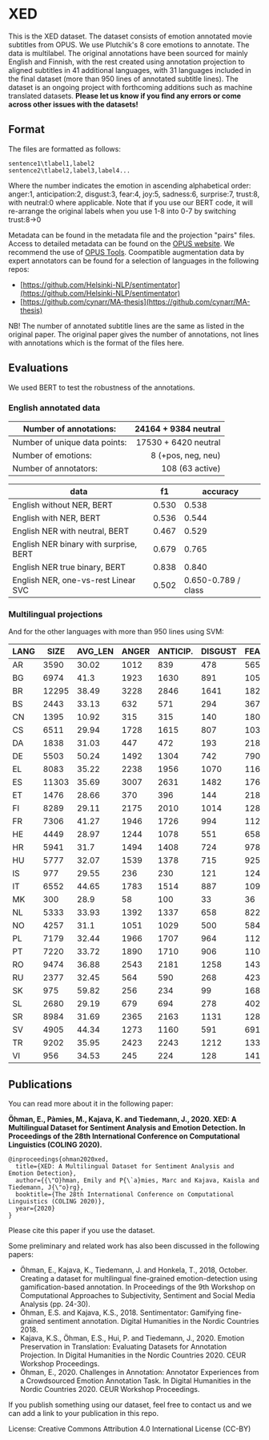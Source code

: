 # XED
This is the XED dataset. 
The dataset consists of emotion annotated movie subtitles from OPUS. We use Plutchik's 8 core emotions to annotate. The data is multilabel. The original annotations have been sourced for mainly English and Finnish, with the rest created using annotation projection to aligned subtitles in 41 additional languages, with 31 languages included in the final dataset (more than 950 lines of annotated subtitle lines). The dataset is an ongoing project with forthcoming additions such as machine translated datasets. **Please let us know if you find any errors or come across other issues with the datasets!**

## Format
The files are formatted as follows:
```
sentence1\tlabel1,label2
sentence2\tlabel2,label3,label4...
```
Where the number indicates the emotion in ascending alphabetical order: anger:1, anticipation:2, disgust:3, fear:4, joy:5, sadness:6, surprise:7, trust:8, with neutral:0 where applicable. Note that if you use our BERT code, it will re-arrange the original labels when you use 1-8 into 0-7 by switching trust:8->0

Metadata can be found in the metadata file and the projection "pairs" files. Access to detailed metadata can be found on the [OPUS website](http://opus.nlpl.eu/OpenSubtitles-v2018.php). We recommend the use of [OPUS Tools](https://github.com/Helsinki-NLP/OpusTools).
Coompatible augmentation data by expert annotators can be found for a selection of languages in the following repos:
* [https://github.com/Helsinki-NLP/sentimentator](https://github.com/Helsinki-NLP/sentimentator)
* [https://github.com/cynarr/MA-thesis](https://github.com/cynarr/MA-thesis)

NB! The number of annotated subtitle lines are the same as listed in the original paper. The original paper gives the number of annotations, not lines with annotations which is the format of the files here. 
## Evaluations
We used BERT to test the robustness of the annotations.

### English annotated data
| Number of annotations:        | 24164 + 9384 neutral |
|-------------------------------|---------------------:|
| Number of unique data points: | 17530 + 6420 neutral |
| Number of emotions:           |   8 (+pos, neg, neu) |
| Number of annotators:         |      108 (63 active) |


| data                                   | f1    | accuracy            |
|----------------------------------------|-------|---------------------|
| English without NER, BERT              | 0.530 | 0.538               |
| English with NER, BERT                 | 0.536 | 0.544               |
| English NER with neutral, BERT         | 0.467 | 0.529               |
| English NER binary with surprise, BERT | 0.679 | 0.765               |
| English NER true binary, BERT          | 0.838 | 0.840               |
| English NER, one-vs-rest Linear SVC    | 0.502 | 0.650-0.789 / class |

### Multilingual projections

And for the other languages with more than 950 lines using SVM:

| LANG | SIZE  | AVG_LEN | ANGER | ANTICIP. | DISGUST | FEAR | JOY  | SADNESS | SURPRISE | TRUST | 1label | 2labels | 3labels | 4+labels | F1_SVM |
|------|-------|---------|-------|----------|---------|------|------|---------|----------|-------|--------|---------|---------|----------|--------|
| AR   | 3590  | 30.02   | 1012  | 839      | 478     | 565  | 561  | 536     | 615      | 589   | 65.01  | 26.94%  | 6.74%   | 1.31%    | 0.5729 |
| BG   | 6974  | 41.3    | 1923  | 1630     | 891     | 1051 | 1174 | 1112    | 1166     | 1239  | 64.01  | 27.89%  | 6.62%   | 1.48%    | 0.6069 |
| BR   | 12295 | 38.49   | 3228  | 2846     | 1641    | 1821 | 2128 | 2025    | 2121     | 2098  | 64.69  | 27.02%  | 6.66%   | 1.63%    | 0.6726 |
| BS   | 2443  | 33.13   | 632   | 571      | 294     | 367  | 428  | 394     | 397      | 399   | 65.98  | 26.65%  | 6.47%   | 0.9%     | 0.5854 |
| CN   | 1395  | 10.92   | 315   | 315      | 140     | 180  | 288  | 221     | 242      | 266   | 66.31  | 27.46%  | 5.16%   | 1.08%    | 0.5004 |
| CS   | 6511  | 29.94   | 1728  | 1615     | 807     | 1035 | 1045 | 1011    | 1110     | 1091  | 64.64  | 27.42%  | 6.63%   | 1.31%    | 0.6263 |
| DA   | 1838  | 31.03   | 447   | 472      | 193     | 218  | 350  | 282     | 294      | 351   | 66.59  | 26.17%  | 6.2%    | 1.03%    | 0.5989 |
| DE   | 5503  | 50.24   | 1492  | 1304     | 742     | 790  | 938  | 889     | 905      | 904   | 64.96  | 27.11%  | 6.6%    | 1.33%    | 0.6059 |
| EL   | 8083  | 35.22   | 2238  | 1956     | 1070    | 1162 | 1369 | 1273    | 1345     | 1367  | 64.25  | 27.58%  | 6.73%   | 1.45%    | 0.6192 |
| ES   | 11303 | 35.69   | 3007  | 2631     | 1482    | 1765 | 1902 | 1810    | 1959     | 1924  | 64.52  | 27.22%  | 6.59%   | 1.66%    | 0.676  |
| ET   | 1476  | 28.66   | 370   | 396      | 144     | 218  | 280  | 210     | 222      | 255   | 65.58  | 27.57%  | 6.17%   | 0.68%    | 0.5449 |
| FI   | 8289  | 29.11   | 2175  | 2010     | 1014    | 1281 | 1503 | 1243    | 1383     | 1447  | 64.3   | 27.8%   | 6.38%   | 1.52%    | 0.5859 |
| FR   | 7306  | 41.27   | 1946  | 1726     | 994     | 1127 | 1256 | 1200    | 1198     | 1259  | 63.63  | 28.02%  | 6.86%   | 1.49%    | 0.6257 |
| HE   | 4449  | 28.97   | 1244  | 1078     | 551     | 658  | 791  | 681     | 754      | 783   | 63.34  | 28.37%  | 6.74%   | 1.55%    | 0.598  |
| HR   | 5941  | 31.7    | 1494  | 1408     | 724     | 978  | 1029 | 947     | 991      | 1052  | 64.13  | 28.24%  | 6.26%   | 1.36%    | 0.6503 |
| HU   | 5777  | 32.07   | 1539  | 1378     | 715     | 925  | 937  | 899     | 989      | 1028  | 64.19  | 27.77%  | 6.63%   | 1.42%    | 0.5978 |
| IS   | 977   | 29.55   | 236   | 230      | 121     | 124  | 175  | 168     | 134      | 180   | 66.84  | 27.12%  | 5.32%   | 0.72%    | 0.5416 |
| IT   | 6552  | 44.65   | 1783  | 1514     | 887     | 1092 | 1011 | 1122    | 1065     | 1104  | 63.58  | 28.4%   | 6.59%   | 1.42%    | 0.6907 |
| MK   | 300   | 28.9    | 58    | 100      | 33      | 36   | 61   | 53      | 64       | 52    | 58.67  | 31.0%   | 9.67%   | 0.67%    | 0.4961 |
| NL   | 5333  | 33.93   | 1392  | 1337     | 658     | 822  | 878  | 857     | 942      | 927   | 64.22  | 27.21%  | 6.86%   | 1.71%    | 0.614  |
| NO   | 4257  | 31.1    | 1051  | 1029     | 500     | 584  | 822  | 678     | 731      | 712   | 65.09  | 27.93%  | 5.68%   | 1.29%    | 0.5771 |
| PL   | 7179  | 32.44   | 1966  | 1707     | 964     | 1121 | 1206 | 1119    | 1199     | 1220  | 64.03  | 27.72%  | 6.69%   | 1.56%    | 0.6233 |
| PT   | 7220  | 33.72   | 1890  | 1710     | 906     | 1101 | 1260 | 1210    | 1234     | 1257  | 63.85  | 27.87%  | 6.86%   | 1.43%    | 0.6203 |
| RO   | 9474  | 36.88   | 2543  | 2181     | 1258    | 1433 | 1563 | 1568    | 1579     | 1608  | 64.9   | 27.07%  | 6.58%   | 1.45%    | 0.6387 |
| RU   | 2377  | 32.45   | 564   | 590      | 268     | 423  | 376  | 395     | 416      | 405   | 64.7   | 27.6%   | 6.6%    | 1.09%    | 0.5976 |
| SK   | 975   | 59.82   | 256   | 234      | 99      | 168  | 168  | 153     | 152      | 159   | 65.44  | 28.0%   | 5.54%   | 1.03%    | 0.5305 |
| SL   | 2680  | 29.19   | 679   | 694      | 278     | 402  | 456  | 416     | 481      | 419   | 65.52  | 27.61%  | 5.6%    | 1.27%    | 0.6015 |
| SR   | 8984  | 31.69   | 2365  | 2163     | 1131    | 1282 | 1652 | 1399    | 1519     | 1565  | 64.3   | 27.58%  | 6.72%   | 1.39%    | 0.6566 |
| SV   | 4905  | 44.34   | 1273  | 1160     | 591     | 691  | 815  | 831     | 866      | 827   | 65.3   | 27.01%  | 6.48%   | 1.2%     | 0.6218 |
| TR   | 9202  | 35.95   | 2423  | 2243     | 1212    | 1339 | 1610 | 1469    | 1589     | 1628  | 63.64  | 28.03%  | 6.71%   | 1.63%    | 0.608  |
| VI   | 956   | 34.53   | 245   | 224      | 128     | 141  | 187  | 150     | 144      | 178   | 63.28  | 28.56%  | 7.11%   | 1.05%    | 0.5594 |

## Publications
You can read more about it in the following paper:

**Öhman, E., Pàmies, M., Kajava, K. and Tiedemann, J., 2020. XED: A Multilingual Dataset for Sentiment Analysis and Emotion Detection. In Proceedings of the 28th International Conference on Computational Linguistics (COLING 2020).**
```
@inproceedings{ohman2020xed,
  title={XED: A Multilingual Dataset for Sentiment Analysis and Emotion Detection},
  author={{\"O}hman, Emily and P{\`a}mies, Marc and Kajava, Kaisla and Tiedemann, J{\"o}rg},
  booktitle={The 28th International Conference on Computational Linguistics (COLING 2020)},
  year={2020}
}
```

Please cite this paper if you use the dataset.

Some preliminary and related work has also been discussed in the following papers:

* Öhman, E., Kajava, K., Tiedemann, J. and Honkela, T., 2018, October. Creating a dataset for multilingual fine-grained emotion-detection using gamification-based annotation. In Proceedings of the 9th Workshop on Computational Approaches to Subjectivity, Sentiment and Social Media Analysis (pp. 24-30).
* Öhman, E.S. and Kajava, K.S., 2018. Sentimentator: Gamifying fine-grained sentiment annotation. Digital Humanities in the Nordic Countries 2018.
* Kajava, K.S., Öhman, E.S., Hui, P. and Tiedemann, J., 2020. Emotion Preservation in Translation: Evaluating Datasets for Annotation Projection. In Digital Humanities in the Nordic Countries 2020. CEUR Workshop Proceedings.
* Öhman, E., 2020. Challenges in Annotation: Annotator Experiences from a Crowdsourced Emotion Annotation Task. In Digital Humanities in the Nordic Countries 2020. CEUR Workshop Proceedings.


If you publish something using our dataset, feel free to contact us and we can add a link to your publication in this repo.

License: Creative Commons Attribution 4.0 International License (CC-BY)
